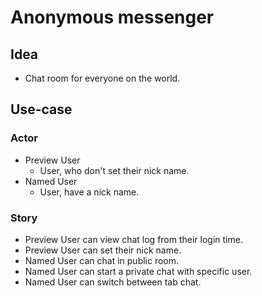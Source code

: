 # Anonymous messenger

## Idea

- Chat room for everyone on the world.

## Use-case

### Actor

- Preview User
  - User, who don't set their nick name.
- Named User
  - User, have a nick name.

### Story

- Preview User can view chat log from their login time.
- Preview User can set their nick name.
- Named User can chat in public room.
- Named User can start a private chat with specific user.
- Named User can switch between tab chat.
